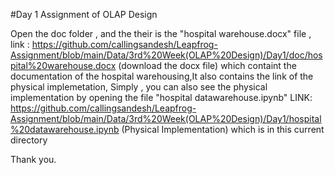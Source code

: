 #Day 1 Assignment of OLAP Design

Open the doc folder , and the their is the "hospital warehouse.docx" file , 
link : https://github.com/callingsandesh/Leapfrog-Assignment/blob/main/Data/3rd%20Week(OLAP%20Design)/Day1/doc/hospital%20warehouse.docx (download the docx file)
which containt the documentation of the hospital warehousing,It also contains the link of the physical implemetation, Simply , you can also see the physical implementation by opening the file "hospital datawarehouse.ipynb" 
LINK: https://github.com/callingsandesh/Leapfrog-Assignment/blob/main/Data/3rd%20Week(OLAP%20Design)/Day1/hospital%20datawarehouse.ipynb (Physical Implementation)
which is in this current directory

Thank you.
